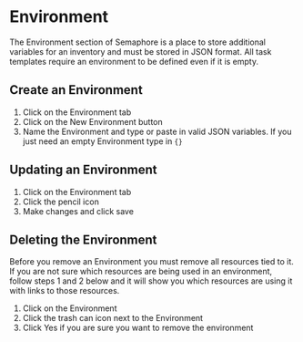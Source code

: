 # Environment
The Environment section of Semaphore is a place to store additional variables for an inventory and must be stored in JSON format. 
All task templates require an environment to be defined even if it is empty. 

## Create an Environment
1. Click on the Environment tab
2. Click on the New Environment button
3. Name the Environment and type or paste in valid JSON variables. If you just need an empty Environment type in ```{}```
## Updating an Environment
1. Click on the Environment tab
2. Click the pencil icon
3. Make changes and click save

## Deleting the Environment
Before you remove an Environment you must remove all resources tied to it.
If you are not sure which resources are being used in an environment, follow steps 1 and 2 below and it will show you which resources are using it with links to those resources.

1. Click on the Environment
2. Click the trash can icon next to the Environment
3. Click Yes if you are sure you want to remove the environment
